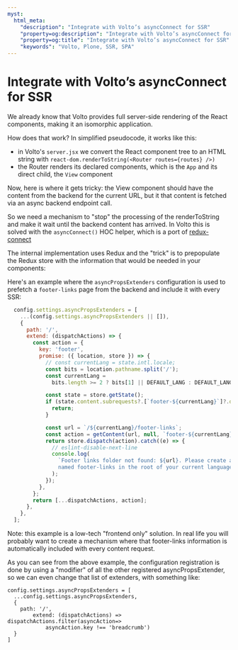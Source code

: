 ```yaml
---
myst:
  html_meta:
    "description": "Integrate with Volto’s asyncConnect for SSR"
    "property=og:description": "Integrate with Volto’s asyncConnect for SSR"
    "property=og:title": "Integrate with Volto’s asyncConnect for SSR"
    "keywords": "Volto, Plone, SSR, SPA"
---
```


# Integrate with Volto’s asyncConnect for SSR

We already know that Volto provides full server-side rendering of the React
components, making it an isomorphic application.

How does that work? In simplified pseudocode, it works like this:

- in Volto's `server.jsx` we convert the React component tree to an HTML string
  with `react-dom.renderToString(<Router routes={routes} />)`
- the Router renders its declared components, which is the `App` and its
  direct child, the `View` component

Now, here is where it gets tricky: the View component should have the content
from the backend for the current URL, but it that content is fetched via an
async backend endpoint call.

So we need a mechanism to "stop" the processing of the renderToString and make
it wait until the backend content has arrived. In Volto this is solved with
the `asyncConnect()` HOC helper, which is a port of [redux-connect][1]

The internal implementation uses Redux and the "trick" is to prepopulate the
Redux store with the information that would be needed in your components:

Here's an example where the `asyncPropsExtenders` configuration is used to
prefetch a `footer-links` page from the backend and include it with every SSR:

```js
  config.settings.asyncPropsExtenders = [
    ...(config.settings.asyncPropsExtenders || []),
    {
      path: '/',
      extend: (dispatchActions) => {
        const action = {
          key: 'footer',
          promise: ({ location, store }) => {
            // const currentLang = state.intl.locale;
            const bits = location.pathname.split('/');
            const currentLang =
              bits.length >= 2 ? bits[1] || DEFAULT_LANG : DEFAULT_LANG;

            const state = store.getState();
            if (state.content.subrequests?.[`footer-${currentLang}`]?.data) {
              return;
            }

            const url = `/${currentLang}/footer-links`;
            const action = getContent(url, null, `footer-${currentLang}`);
            return store.dispatch(action).catch((e) => {
              // eslint-disable-next-line
              console.log(
                `Footer links folder not found: ${url}. Please create as folder
                named footer-links in the root of your current language`,
              );
            });
          },
        };
        return [...dispatchActions, action];
      },
    },
  ];
```

Note: this example is a low-tech "frontend only" solution. In real life you
will probably want to create a mechanism where that footer-links information is
automatically included with every content request.

As you can see from the above example, the configuration registration is done
by using a "modifier" of all the other registered asyncPropsExtender, so we
can even change that list of extenders, with something like:

```
config.settings.asyncPropsExtenders = [
  ...config.settings.asyncPropsExtenders,
  {
    path: '/',
        extend: (dispatchActions) => dispatchActions.filter(asyncAction=>
            asyncAction.key !== 'breadcrumb')
  }
]
```

[1]: https://github.com/makeomatic/redux-connect/
